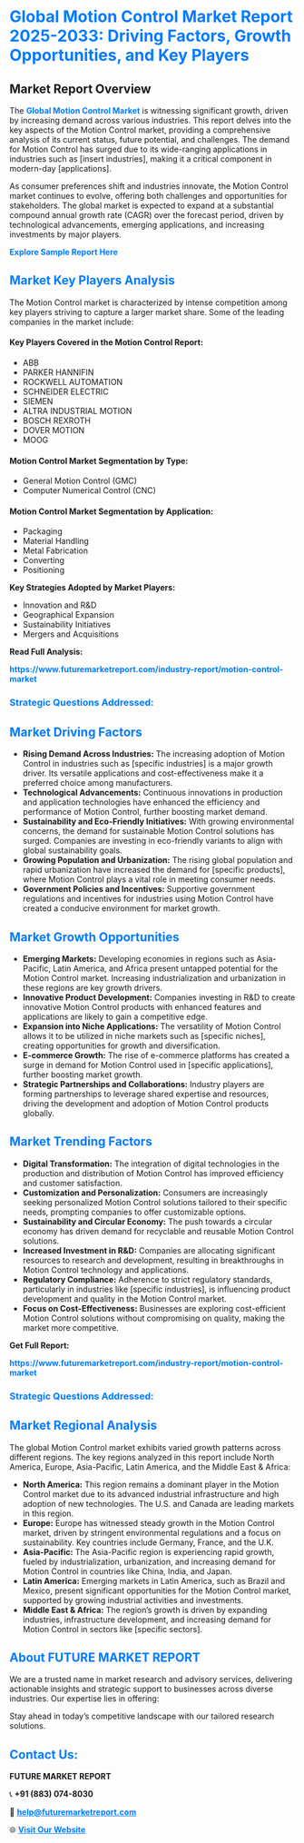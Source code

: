 <h1 style="color: #007BFF;">Global Motion Control Market Report 2025-2033: Driving Factors, Growth Opportunities, and Key Players</h1>

<section id="overview">
<h2>Market Report Overview</h2>
<p>The <a href="https://www.futuremarketreport.com/industry-report/motion-control-market" style="color: #007BFF; text-decoration: none;"><strong>Global Motion Control Market</strong></a> is witnessing significant growth, driven by increasing demand across various industries. This report delves into the key aspects of the Motion Control market, providing a comprehensive analysis of its current status, future potential, and challenges. The demand for Motion Control has surged due to its wide-ranging applications in industries such as [insert industries], making it a critical component in modern-day [applications].</p>
<p>As consumer preferences shift and industries innovate, the Motion Control market continues to evolve, offering both challenges and opportunities for stakeholders. The global market is expected to expand at a substantial compound annual growth rate (CAGR) over the forecast period, driven by technological advancements, emerging applications, and increasing investments by major players.</p>
</section>

<section id="overview">
<p><a href="https://www.futuremarketreport.com/request-sample/reportId=104624" style="color: #007BFF; text-decoration: none;"><strong>Explore Sample Report Here</strong></a></p>
</section>

<section id="key-players">
<h2 style="color: #007BFF;">Market Key Players Analysis</h2>
<p>The Motion Control market is characterized by intense competition among key players striving to capture a larger market share. Some of the leading companies in the market include:</p>
<h4>Key Players Covered in the Motion Control Report:</h4>
<ul><li>ABB</li><li>PARKER HANNIFIN</li><li>ROCKWELL AUTOMATION</li><li>SCHNEIDER ELECTRIC</li><li>SIEMEN</li><li>ALTRA INDUSTRIAL MOTION</li><li>BOSCH REXROTH</li><li>DOVER MOTION</li><li>MOOG</li></ul>
<h4>Motion Control Market Segmentation by Type:</h4>
<ul><li>General Motion Control (GMC)</li><li>Computer Numerical Control (CNC)</li></ul>

<h4>Motion Control Market Segmentation by Application:</h4>
<ul><li>Packaging</li><li>Material Handling</li><li>Metal Fabrication</li><li>Converting</li><li>Positioning</li></ul>
<p><strong>Key Strategies Adopted by Market Players:</strong></p>
<ul>
<li>Innovation and R&D</li>
<li>Geographical Expansion</li>
<li>Sustainability Initiatives</li>
<li>Mergers and Acquisitions</li>
</ul>
</section>

<section>
<p><strong>Read Full Analysis: </strong></p><a href="https://www.futuremarketreport.com/industry-report/motion-control-market" style="color: #007BFF; text-decoration: none;"><strong>https://www.futuremarketreport.com/industry-report/motion-control-market</strong></a>
<h3 style="color: #007BFF;">Strategic Questions Addressed:</h3>
</section>

<section id="driving-factors">
<h2 style="color: #007BFF;">Market Driving Factors</h2>
<ul>
<li><strong>Rising Demand Across Industries:</strong> The increasing adoption of Motion Control in industries such as [specific industries] is a major growth driver. Its versatile applications and cost-effectiveness make it a preferred choice among manufacturers.</li>
<li><strong>Technological Advancements:</strong> Continuous innovations in production and application technologies have enhanced the efficiency and performance of Motion Control, further boosting market demand.</li>
<li><strong>Sustainability and Eco-Friendly Initiatives:</strong> With growing environmental concerns, the demand for sustainable Motion Control solutions has surged. Companies are investing in eco-friendly variants to align with global sustainability goals.</li>
<li><strong>Growing Population and Urbanization:</strong> The rising global population and rapid urbanization have increased the demand for [specific products], where Motion Control plays a vital role in meeting consumer needs.</li>
<li><strong>Government Policies and Incentives:</strong> Supportive government regulations and incentives for industries using Motion Control have created a conducive environment for market growth.</li>
</ul>
</section>

<section id="growth-opportunities">
<h2 style="color: #007BFF;">Market Growth Opportunities</h2>
<ul>
<li><strong>Emerging Markets:</strong> Developing economies in regions such as Asia-Pacific, Latin America, and Africa present untapped potential for the Motion Control market. Increasing industrialization and urbanization in these regions are key growth drivers.</li>
<li><strong>Innovative Product Development:</strong> Companies investing in R&D to create innovative Motion Control products with enhanced features and applications are likely to gain a competitive edge.</li>
<li><strong>Expansion into Niche Applications:</strong> The versatility of Motion Control allows it to be utilized in niche markets such as [specific niches], creating opportunities for growth and diversification.</li>
<li><strong>E-commerce Growth:</strong> The rise of e-commerce platforms has created a surge in demand for Motion Control used in [specific applications], further boosting market growth.</li>
<li><strong>Strategic Partnerships and Collaborations:</strong> Industry players are forming partnerships to leverage shared expertise and resources, driving the development and adoption of Motion Control products globally.</li>
</ul>
</section>

<section id="trending-factors">
<h2 style="color: #007BFF;">Market Trending Factors</h2>
<ul>
<li><strong>Digital Transformation:</strong> The integration of digital technologies in the production and distribution of Motion Control has improved efficiency and customer satisfaction.</li>
<li><strong>Customization and Personalization:</strong> Consumers are increasingly seeking personalized Motion Control solutions tailored to their specific needs, prompting companies to offer customizable options.</li>
<li><strong>Sustainability and Circular Economy:</strong> The push towards a circular economy has driven demand for recyclable and reusable Motion Control solutions.</li>
<li><strong>Increased Investment in R&D:</strong> Companies are allocating significant resources to research and development, resulting in breakthroughs in Motion Control technology and applications.</li>
<li><strong>Regulatory Compliance:</strong> Adherence to strict regulatory standards, particularly in industries like [specific industries], is influencing product development and quality in the Motion Control market.</li>
<li><strong>Focus on Cost-Effectiveness:</strong> Businesses are exploring cost-efficient Motion Control solutions without compromising on quality, making the market more competitive.</li>
</ul>
</section>

<section>
<p><strong>Get Full Report: </strong></p><a href="https://www.futuremarketreport.com/industry-report/motion-control-market" style="color: #007BFF; text-decoration: none;"><strong>https://www.futuremarketreport.com/industry-report/motion-control-market</strong></a>
<h3 style="color: #007BFF;">Strategic Questions Addressed:</h3>
</section>


<section id="regional-analysis">
<h2 style="color: #007BFF;">Market Regional Analysis</h2>
<p>The global Motion Control market exhibits varied growth patterns across different regions. The key regions analyzed in this report include North America, Europe, Asia-Pacific, Latin America, and the Middle East & Africa:</p>
<ul>
<li><strong>North America:</strong> This region remains a dominant player in the Motion Control market due to its advanced industrial infrastructure and high adoption of new technologies. The U.S. and Canada are leading markets in this region.</li>
<li><strong>Europe:</strong> Europe has witnessed steady growth in the Motion Control market, driven by stringent environmental regulations and a focus on sustainability. Key countries include Germany, France, and the U.K.</li>
<li><strong>Asia-Pacific:</strong> The Asia-Pacific region is experiencing rapid growth, fueled by industrialization, urbanization, and increasing demand for Motion Control in countries like China, India, and Japan.</li>
<li><strong>Latin America:</strong> Emerging markets in Latin America, such as Brazil and Mexico, present significant opportunities for the Motion Control market, supported by growing industrial activities and investments.</li>
<li><strong>Middle East & Africa:</strong> The region’s growth is driven by expanding industries, infrastructure development, and increasing demand for Motion Control in sectors like [specific sectors].</li>
</ul>
</section>

<footer>
<h2 style="color: #007BFF;">About FUTURE MARKET REPORT</h2>
<p>We are a trusted name in market research and advisory services, delivering actionable insights and strategic support to businesses across diverse industries. Our expertise lies in offering:</p>

<p>Stay ahead in today’s competitive landscape with our tailored research solutions.</p>

<h2 style="color: #007BFF;">Contact Us:</h2>
<p><strong>FUTURE MARKET REPORT</strong></p>
<p>📞 <strong>+91 (883) 074-8030</strong></p>
<p>📧 <strong><a href="mailto:help@futuremarketreport.com" style="color: #007BFF;">help@futuremarketreport.com</a></strong></p>
<p>🌐 <strong><a href="https://www.futuremarketreport.com/" style="color: #007BFF;">Visit Our Website</a></strong></p>
</footer>